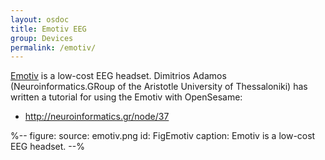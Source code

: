 ```yaml
---
layout: osdoc
title: Emotiv EEG
group: Devices
permalink: /emotiv/
---
```


[Emotiv](https://emotiv.com/) is a low-cost EEG headset. Dimitrios Adamos (Neuroinformatics.GRoup of the Aristotle University of Thessaloniki) has written a tutorial for using the Emotiv with OpenSesame:

- <http://neuroinformatics.gr/node/37>

%--
figure:
 source: emotiv.png
 id: FigEmotiv
 caption: Emotiv is a low-cost EEG headset.
--%
